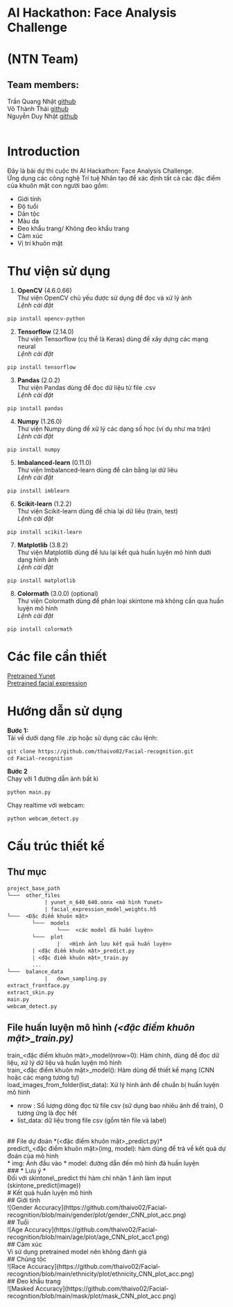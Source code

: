 # AI Hackathon: Face Analysis Challenge 
# (NTN Team)
## Team members:
Trần Quang Nhật [github](https://github.com/Yamakaze-chan)   
Võ Thành Thái [github](https://github.com/thaivo02)   
Nguyễn Duy Nhật [github](#)   
<br>

# Introduction
Đây là bài dự thi cuộc thi AI Hackathon: Face Analysis Challenge.<br>
Ứng dụng các công nghệ Trí tuệ Nhân tạo để xác định tất cả các đặc điểm của khuôn mặt con người bao gồm: 
* Giới tính
* Độ tuổi
* Dân tộc
* Màu da
* Đeo khẩu trang/ Không đeo khẩu trang
* Cảm xúc
* Vị trí khuôn mặt

# Thư viện sử dụng
1. **OpenCV** (4.6.0.66)<br>
Thư viện OpenCV chủ yếu được sử dụng để đọc và xử lý ảnh <br>
*Lệnh cài đặt* <br>
```
pip install opencv-python
```
2. **Tensorflow** (2.14.0) <br>
Thư viện Tensorflow (cụ thể là Keras) dùng để xây dựng các mạng neural <br>
*Lệnh cài đặt* <br>
```
pip install tensorflow
```
3. **Pandas** (2.0.2) <br>
Thư viện Pandas dùng để đọc dữ liệu từ file .csv <br>
*Lệnh cài đặt* <br>
```
pip install pandas
```
4. **Numpy** (1.26.0) <br>
Thư viện Numpy dùng để xử lý các dạng số học (ví dụ như ma trận) <br>
*Lệnh cài đặt* <br>
```
pip install numpy
```
5. **Imbalanced-learn** (0.11.0) <br>
Thư viện Imbalanced-learn dùng để cân bằng lại dữ liêu <br>
*Lệnh cài đặt* <br>
```
pip install imblearn
```
6. **Scikit-learn** (1.2.2) <br>
Thư viện Scikit-learn dùng để chia lại dữ liêu (train, test) <br>
*Lệnh cài đặt* <br>
```
pip install scikit-learn
```
7. **Matplotlib** (3.8.2) <br>
Thư viện Matplotlib dùng để lưu lại kết quả huấn luyện mô hình dưới dạng hình ảnh <br>
*Lệnh cài đặt* <br>
```
pip install matplotlib
```
8. **Colormath** (3.0.0) (optional) <br>
Thư viện Colormath dùng để phân loại skintone mà không cần qua huấn luyện mô hình <br>
*Lệnh cài đặt* <br>
```
pip install colormath
```
# Các file cần thiết
[Pretrained Yunet](https://github.com/ShiqiYu/libfacedetection.train/tree/master/onnx) <br>
[Pretrained facial expression](https://github.com/serengil/deepface_models/releases/download/v1.0/facial_expression_model_weights.h5)
<br>
# Hướng dẫn sử dụng
**Bước 1:** <Br>
Tải về dưới dạng file .zip hoặc sử dụng các câu lệnh: <br>
```
git clone https://github.com/thaivo02/Facial-recognition.git
cd Facial-recognition
```
**Bước 2** <br>
Chạy với 1 đường dẫn ảnh bất kì <br>
```
python main.py
```
Chạy realtime với webcam:
```
python webcam_detect.py
```
# Cấu trúc thiết kế 
## Thư mục
```
project_base_path
└───  other_files
            | yunet_n_640_640.onnx <mô hình Yunet>
            | facial_expression_model_weights.h5
└───  <Đặc điểm khuôn mặt>
        └───  models
                └───  <các model đã huấn luyện>
        └───  plot
                |   <Hình ảnh lưu kết quả huấn luyện>
        | <đặc điểm khuôn mặt>_predict.py
        | <đặc điểm khuôn mặt>_train.py
        ...
└───  balance_data
            |   down_sampling.py
extract_frontface.py
extract_skin.py
main.py
webcam_detect.py
```
## File huấn luyện mô hình *(<đặc điểm khuôn mặt>_train.py)*<br> 
train\_<đặc điểm khuôn mặt>_model(nrow=0): Hàm chính, dùng để đọc dữ liệu, xử lý dữ liệu và huấn luyện mô hình <br>
train\_<đặc điểm khuôn mặt>_model(): Hàm dùng để thiết kế mạng (CNN hoặc các mạng tương tự) <br>
load\_images\_from_folder(list_data): Xử lý hình ảnh để chuẩn bị huấn luyện mô hình
* nrow : Số lượng dòng đọc từ file csv (sử dụng bao nhiêu ảnh để train), 0 tương ứng là đọc hết
* list_data: dữ liệu trong file csv (gồm tên file và label)
<br>
## File dự đoán *(<đặc điểm khuôn mặt>_predict.py)*<br> 
predict\_<đặc điểm khuôn mặt>(img, model): hàm dùng để trả về kết quả dự đoán của mô hình<br>
* img: Ảnh đầu vào
* model: đường dẫn đến mô hình đã huấn luyện
<br>
### * Lưu ý * <br>
Đối với skintone\_predict thì hàm chỉ nhận 1 ảnh làm input (skintone_predict(image))<br>
# Kết quả huấn luyện mô hình<br>
## Giới tính<br>
![Gender Accuracy](https://github.com/thaivo02/Facial-recognition/blob/main/gender/plot/gender_CNN_plot_acc.png)<br>
## Tuổi<br>
![Age Accuracy](https://github.com/thaivo02/Facial-recognition/blob/main/age/plot/age_CNN_plot_acc1.png)<br>
## Cảm xúc<br>
Vì sử dụng pretrained model nên không đánh giá<br>
## Chủng tộc<br>
![Race Accuracy](https://github.com/thaivo02/Facial-recognition/blob/main/ethnicity/plot/ethnicity_CNN_plot_acc.png)<br>
## Đeo khẩu trang<br>
![Masked Accuracy](https://github.com/thaivo02/Facial-recognition/blob/main/mask/plot/mask_CNN_plot_acc.png)<br>
